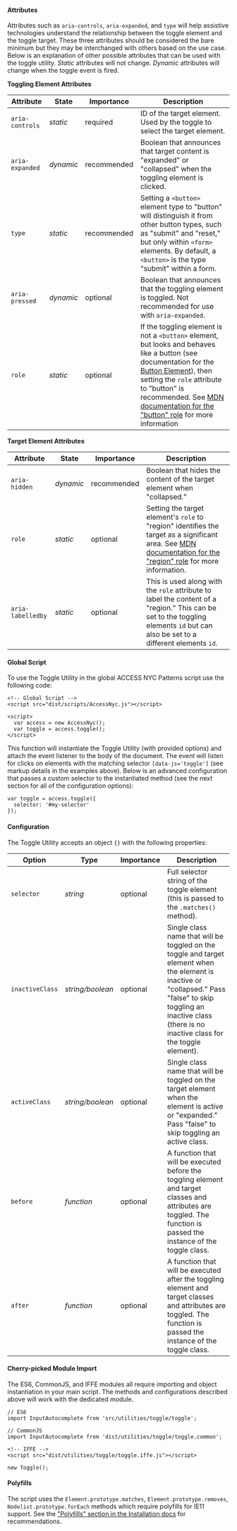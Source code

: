 #### Attributes

Attributes such as `aria-controls`, `aria-expanded`, and `type` will help assistive technologies understand the relationship between the toggle element and the toggle target. These three attributes should be considered the bare minimum but they may be interchanged with others based on the use case. Below is an explanation of other possible attributes that can be used with the toggle utility. *Static* attributes will not change. *Dynamic* attributes will change when the toggle event is fired.

**Toggling Element Attributes**

Attribute       | State     | Importance    | Description
----------------|-----------|---------------|-
`aria-controls` | *static*  | required      | ID of the target element. Used by the toggle to select the target element.
`aria-expanded` | *dynamic* | recommended   | Boolean that announces that target content is "expanded" or "collapsed" when the toggling element is clicked.
`type`          | *static*  | recommended   | Setting a `<button>` element type to "button" will distinguish it from other button types, such as "submit" and "reset," but only within `<form>` elements. By default, a `<button>` is the type "submit" within a form.
`aria-pressed`  | *dynamic* | optional      | Boolean that announces that the toggling element is toggled. Not recommended for use with `aria-expanded`.
`role`          | *static*  | optional      | If the toggling element is not a `<button>` element, but looks and behaves like a button (see documentation for the [Button Element](/buttons)), then setting the `role` attribute to "button" is recommended. See [MDN documentation for the "button" role](https://developer.mozilla.org/en-US/docs/Web/Accessibility/ARIA/Roles/button_role) for more information

**Target Element Attributes**

Attribute         | State     | Importance    | Description
------------------|-----------|---------------|-
`aria-hidden`     | *dynamic* | recommended   | Boolean that hides the content of the target element when "collapsed."
`role`            | *static*  | optional      | Setting the target element's `role` to "region" identifies the target as a significant area. See [MDN documentation for the "region" role](https://developer.mozilla.org/en-US/docs/Web/Accessibility/ARIA/Roles/Region_role) for more information.
`aria-labelledby` | *static*  | optional      | This is used along with the `role` attribute to label the content of a "region." This can be set to the toggling elements `id` but can also be set to a different elements `id`.

#### Global Script

To use the Toggle Utility in the global ACCESS NYC Patterns script use the following code:

    <!-- Global Script -->
    <script src="dist/scripts/AccessNyc.js"></script>

    <script>
      var access = new AccessNyc();
      var toggle = access.toggle();
    </script>

This function will instantiate the Toggle Utility (with provided options) and attach the event listener to the body of the document. The event will listen for clicks on elements with the matching selector `[data-js='toggle']` (see markup details in the examples above). Below is an advanced configuration that passes a custom selector to the instantiated method (see the next section for all of the configuration options):

    var toggle = access.toggle({
      selector: '#my-selector'
    });

#### Configuration

The Toggle Utility accepts an object `{}` with the following properties:

Option          | Type             | Importance | Description
----------------|------------------|------------|-
`selector`      | *string*         | optional   | Full selector string of the toggle element (this is passed to the `.matches()` method).
`inactiveClass` | *string/boolean* | optional   | Single class name that will be toggled on the toggle and target element when the element is inactive or "collapsed." Pass "false" to skip toggling an inactive class (there is no inactive class for the toggle element).
`activeClass`   | *string/boolean* | optional   | Single class name that will be toggled on the target element when the element is active or "expanded." Pass "false" to skip toggling an active class.
`before`        | *function*       | optional   | A function that will be executed before the toggling element and target classes and attributes are toggled. The function is passed the instance of the toggle class.
`after`         | *function*       | optional   | A function that will be executed after the toggling element and target classes and attributes are toggled. The function is passed the instance of the toggle class.

#### Cherry-picked Module Import

The ES6, CommonJS, and IFFE modules all require importing and object instantiation in your main script. The methods and configurations described above will work with the dedicated module.

    // ES6
    import InputAutocomplete from 'src/utilities/toggle/toggle';

    // CommonJS
    import InputAutocomplete from 'dist/utilities/toggle/toggle.common';

    <!-- IFFE -->
    <script src="dist/utilities/toggle/toggle.iffe.js"></script>

    new Toggle();

#### Polyfills

The script uses the `Element.prototype.matches`, `Element.prototype.removes`, `Nodelist.prototype.forEach` methods which require polyfills for IE11 support. See the ["Polyfills" section in the Installation docs](/installation) for recommendations.